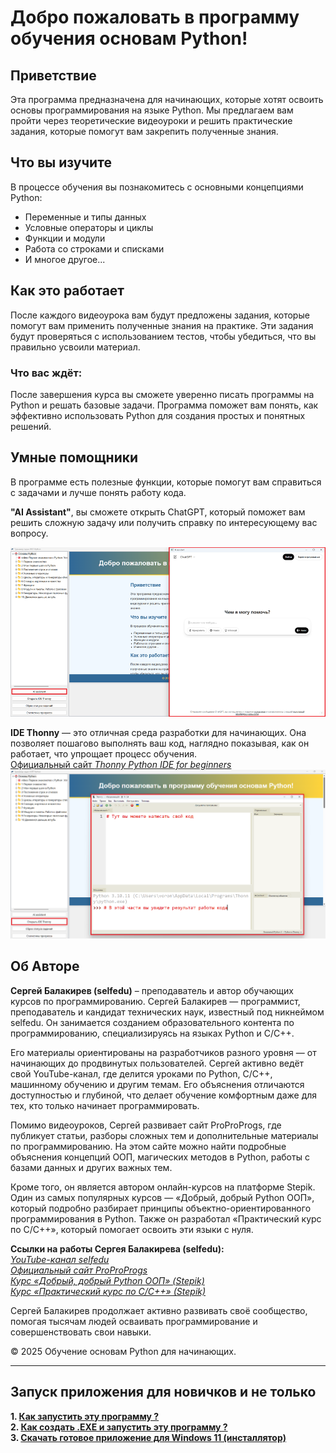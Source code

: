 # Добро пожаловать в программу обучения основам Python!

## Приветствие

Эта программа предназначена для начинающих, которые хотят освоить основы программирования на языке Python. Мы предлагаем вам пройти через теоретические видеоуроки и решить практические задания, которые помогут вам закрепить полученные знания.

## Что вы изучите

В процессе обучения вы познакомитесь с основными концепциями Python:

- Переменные и типы данных
- Условные операторы и циклы
- Функции и модули
- Работа со строками и списками
- И многое другое...

## Как это работает

После каждого видеоурока вам будут предложены задания, которые помогут вам применить полученные знания на практике. Эти задания будут проверяться с использованием тестов, чтобы убедиться, что вы правильно усвоили материал.

### Что вас ждёт:

После завершения курса вы сможете уверенно писать программы на Python и решать базовые задачи. Программа поможет вам понять, как эффективно использовать Python для создания простых и понятных решений.

## Умные помощники

В программе есть полезные функции, которые помогут вам справиться с задачами и лучше понять работу кода.

**"AI Assistant"**, вы сможете открыть ChatGPT, который поможет вам решить сложную задачу или получить справку по интересующему вас вопросу.

![AI Assistant](tasks_descriptions_html/img_html_task/ai_assistant.png)

**IDE Thonny** — это отличная среда разработки для начинающих. Она позволяет пошагово выполнять ваш код, наглядно показывая, как он работает, что упрощает процесс обучения.  
[Официальный сайт *Thonny Python IDE for beginners*](https://thonny.org/)  
![IDE Thonny](tasks_descriptions_html/img_html_task/ide_run.png)

## Об Авторе

**Сергей Балакирев (selfedu)** – преподаватель и автор обучающих курсов по программированию. Сергей Балакирев — программист, преподаватель и кандидат технических наук, известный под никнеймом selfedu. Он занимается созданием образовательного контента по программированию, специализируясь на языках Python и C/C++.

Его материалы ориентированы на разработчиков разного уровня — от начинающих до продвинутых пользователей. Сергей активно ведёт свой YouTube-канал, где делится уроками по Python, C/C++, машинному обучению и другим темам. Его объяснения отличаются доступностью и глубиной, что делает обучение комфортным даже для тех, кто только начинает программировать.

Помимо видеоуроков, Сергей развивает сайт ProProProgs, где публикует статьи, разборы сложных тем и дополнительные материалы по программированию. На этом сайте можно найти подробные объяснения концепций ООП, магических методов в Python, работы с базами данных и других важных тем.

Кроме того, он является автором онлайн-курсов на платформе Stepik. Один из самых популярных курсов — «Добрый, добрый Python ООП», который подробно разбирает принципы объектно-ориентированного программирования в Python. Также он разработал «Практический курс по C/C++», который помогает освоить эти языки с нуля.

**Ссылки на работы Сергея Балакирева (selfedu):**  
*[YouTube-канал selfedu](https://www.youtube.com/@selfedu_rus)*  
*[Официальный сайт ProProProgs](https://proproprogs.ru/)*  
*[Курс «Добрый, добрый Python ООП» (Stepik)](https://stepik.org/course/116336/)*  
*[Курс «Практический курс по C/C++» (Stepik)](https://stepik.org/course/193691)*  

Сергей Балакирев продолжает активно развивать своё сообщество, помогая тысячам людей осваивать программирование и совершенствовать свои навыки.


© 2025 Обучение основам Python для начинающих.  

---
## Запуск приложения для новичков и не только
**1. [Как запустить эту программу ?](README_1_run_as_python_script.md)**  
**2. [Как создать .EXE и запустить эту программу ?](README_2_run_as_windows_application.md)**  
**3. [Скачать готовое приложение для Windows 11 (инсталлятор)](README_3_run_as_installer_windows_application.md)**  